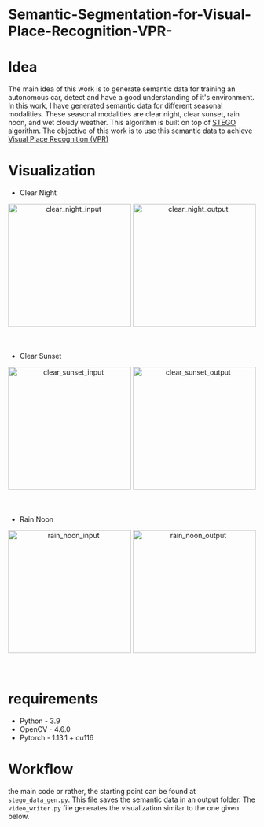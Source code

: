 # Semantic-Segmentation-for-Visual-Place-Recognition-VPR-

# Idea
The main idea of this work is to generate semantic data for training an autonomous car, detect and have a good understanding of it's environment. In this work, I have generated semantic data for different seasonal modalities. These seasonal modalities are clear night, clear sunset, rain noon, and wet cloudy weather. This algorithm is built on top of [STEGO](https://github.com/mhamilton723/STEGO) algorithm. The objective of this work is to use this semantic data to achieve [Visual Place Recognition (VPR)](https://arxiv.org/abs/2303.03281)

# Visualization
 - Clear Night 
<div align = "center">
<img src="https://github.com/Taarun-Srinivas/Semantic-Segmentation-for-Visual-Place-Recognition-VPR-/assets/52371207/890ffeb5-d99c-496c-aa6c-79a9995838b9" width="250" height = "250" alt="clear_night_input">
<img src="https://github.com/Taarun-Srinivas/Semantic-Segmentation-for-Visual-Place-Recognition-VPR-/assets/52371207/d981d554-62f8-413d-b7b2-6d369e2f8e23" width="250" height = "250" alt="clear_night_output">
</div>
<br></br>


- Clear Sunset
<div align = "center">
<img src="https://github.com/Taarun-Srinivas/Semantic-Segmentation-for-Visual-Place-Recognition-VPR-/assets/52371207/fba41801-e38a-40e3-aabd-edac805f5caa" width="250" height = "250" alt="clear_sunset_input">
<img src="https://github.com/Taarun-Srinivas/Semantic-Segmentation-for-Visual-Place-Recognition-VPR-/assets/52371207/b98d0a64-3041-49a5-8b89-97272146a7c2" width="250" height = "250" alt="clear_sunset_output">
</div>
<br></br>

- Rain Noon
<div align = "center">
<img src="https://github.com/Taarun-Srinivas/Semantic-Segmentation-for-Visual-Place-Recognition-VPR-/assets/52371207/c21f3b97-2aeb-4612-aeab-2b7ec36431ac" width="250" height = "250" alt="rain_noon_input">
<img src="https://github.com/Taarun-Srinivas/Semantic-Segmentation-for-Visual-Place-Recognition-VPR-/assets/52371207/7705f77f-5a57-4982-9dbd-5ceda5c4d6c8" width="250" height = "250" alt="rain_noon_output">
</div>
<br></br>

# requirements
- Python - 3.9
- OpenCV - 4.6.0
- Pytorch - 1.13.1 + cu116

# Workflow
the main code or rather, the starting point can be found at `stego_data_gen.py`. This file saves the semantic data in an output folder. The `video_writer.py` file generates the visualization similar to the one given below.

